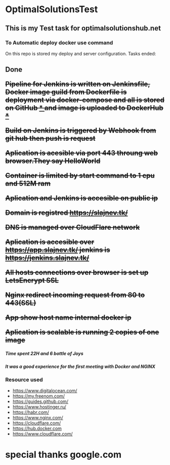 # OptimalSolutionsTest
## This is my Test task for optimalsolutionshub.net

### To Automatic deploy docker use command 
On this repo is stored my deploy and server configuration.
Tasks ended:
	<h2> Done 
	<p><strike>Pipeline for Jenkins is written on Jenkinsfile, Docker image guild from Dockerfile is deployment via docker-compose and all is stored on GitHub <a href="https://github.com/codi92/OptimalSolutionsTest"> * </a> and  image is uploaded to DockerHub <a href="https://hub.docker.com/repository/docker/codi92/optimal_solution_hub.devop_test"> * </a> </strike>
	<p><strike>Build on Jenkins is triggered by Webhook from git hub then push is request </strike>
	<p><strike>Aplication is acesible via port 443 throung web browser.They say HelloWorld  </strike>
	<p><strike>Container is limited by start command to 1 cpu and 512M ram </strike>
	<p><strike>Aplication and Jenkins is accesible on public ip </strike>
	<p><strike>Domain is registred https://slajnev.tk/ </strike>
	<p><strike>DNS is managed over CloudFlare network </strike>
	<p><strike>Aplication is accesible over https://app.slajnev.tk/ jenkins is https://jenkins.slajnev.tk/ </strike>
	<p><strike>All hosts connections over browser is set up LetsEncrypt SSL </strike>
	<p><strike>Nginx redirect incoming request from 80 to 443(SSL) </strike>
	<p><strike>App show host name internal docker ip  </strike>
		<p><strike>Aplication is scalable is running 2 copies of one image</strike>

##### Time spent 22H and 6 bottle of Joys
##### It was a good experience for the first meeting with Docker and NGINX

### Resource used
* https://www.digitalocean.com/
* https://my.freenom.com/
* https://guides.github.com/
* https://www.hostinger.ru/
* https://habr.com/
* https://www.nginx.com/
* https://cloudflare.com/
* https://hub.docker.com
* https://www.cloudflare.com/
# special thanks google.com 

